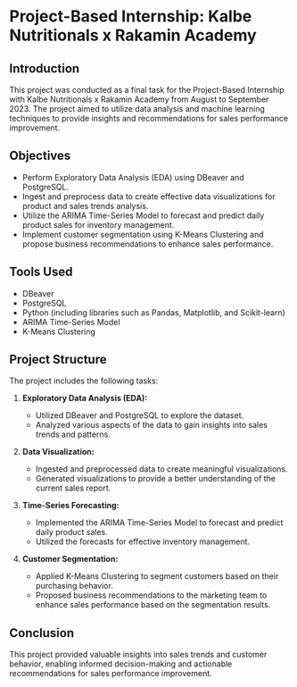 # Project-Based Internship: Kalbe Nutritionals x Rakamin Academy

## Introduction

This project was conducted as a final task for the Project-Based Internship with Kalbe Nutritionals x Rakamin Academy from August to September 2023. The project aimed to utilize data analysis and machine learning techniques to provide insights and recommendations for sales performance improvement.

## Objectives

- Perform Exploratory Data Analysis (EDA) using DBeaver and PostgreSQL.
- Ingest and preprocess data to create effective data visualizations for product and sales trends analysis.
- Utilize the ARIMA Time-Series Model to forecast and predict daily product sales for inventory management.
- Implement customer segmentation using K-Means Clustering and propose business recommendations to enhance sales performance.

## Tools Used

- DBeaver
- PostgreSQL
- Python (including libraries such as Pandas, Matplotlib, and Scikit-learn)
- ARIMA Time-Series Model
- K-Means Clustering

## Project Structure

The project includes the following tasks:

1. **Exploratory Data Analysis (EDA):** 
   - Utilized DBeaver and PostgreSQL to explore the dataset.
   - Analyzed various aspects of the data to gain insights into sales trends and patterns.

2. **Data Visualization:**
   - Ingested and preprocessed data to create meaningful visualizations.
   - Generated visualizations to provide a better understanding of the current sales report.

3. **Time-Series Forecasting:**
   - Implemented the ARIMA Time-Series Model to forecast and predict daily product sales.
   - Utilized the forecasts for effective inventory management.

4. **Customer Segmentation:**
   - Applied K-Means Clustering to segment customers based on their purchasing behavior.
   - Proposed business recommendations to the marketing team to enhance sales performance based on the segmentation results.

## Conclusion

This project provided valuable insights into sales trends and customer behavior, enabling informed decision-making and actionable recommendations for sales performance improvement.
